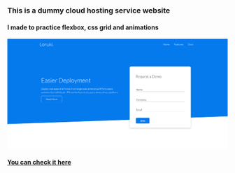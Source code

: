 ### This is a dummy cloud hosting service website 

#### I made to practice flexbox, css grid and animations

![screenshot](./ss.png)

#### [You can check it here](https://whimsical-granita-06ccfb.netlify.app/)
